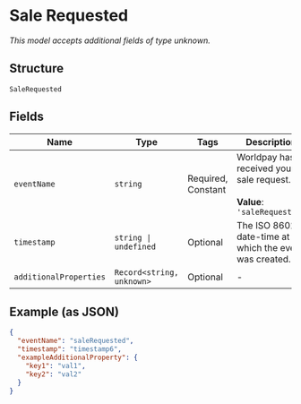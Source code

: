 
# Sale Requested

*This model accepts additional fields of type unknown.*

## Structure

`SaleRequested`

## Fields

| Name | Type | Tags | Description |
|  --- | --- | --- | --- |
| `eventName` | `string` | Required, Constant | Worldpay has received your sale request.<br><br>**Value**: `'saleRequested'` |
| `timestamp` | `string \| undefined` | Optional | The ISO 8601 date-time at which the event was created. |
| `additionalProperties` | `Record<string, unknown>` | Optional | - |

## Example (as JSON)

```json
{
  "eventName": "saleRequested",
  "timestamp": "timestamp6",
  "exampleAdditionalProperty": {
    "key1": "val1",
    "key2": "val2"
  }
}
```

